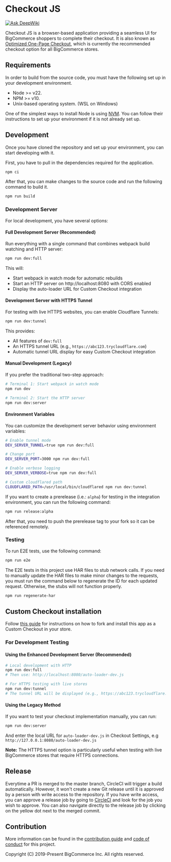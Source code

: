 # Checkout JS
[![Ask DeepWiki](https://deepwiki.com/badge.svg)](https://deepwiki.com/bigcommerce/checkout-js)

Checkout JS is a browser-based application providing a seamless UI for BigCommerce shoppers to complete their checkout. It is also known as [Optimized One-Page Checkout](https://support.bigcommerce.com/s/article/Optimized-Single-Page-Checkout), which is currently the recommended checkout option for all BigCommerce stores.

## Requirements

In order to build from the source code, you must have the following set up in your development environment.

* Node >= v22.
* NPM >= v10.
* Unix-based operating system. (WSL on Windows)

One of the simplest ways to install Node is using [NVM](https://github.com/nvm-sh/nvm#installation-and-update). You can follow their instructions to set up your environment if it is not already set up.

## Development

Once you have cloned the repository and set up your environment, you can start developing with it.

First, you have to pull in the dependencies required for the application.

```sh
npm ci
```

After that, you can make changes to the source code and run the following command to build it.

```sh
npm run build
```

### Development Server

For local development, you have several options:

#### Full Development Server (Recommended)
Run everything with a single command that combines webpack build watching and HTTP server:

```sh
npm run dev:full
```

This will:
- Start webpack in watch mode for automatic rebuilds
- Start an HTTP server on http://localhost:8080 with CORS enabled
- Display the auto-loader URL for Custom Checkout integration

#### Development Server with HTTPS Tunnel
For testing with live HTTPS websites, you can enable Cloudflare Tunnels:

```sh
npm run dev:tunnel
```

This provides:
- All features of `dev:full`
- An HTTPS tunnel URL (e.g., `https://abc123.trycloudflare.com`)
- Automatic tunnel URL display for easy Custom Checkout integration

#### Manual Development (Legacy)
If you prefer the traditional two-step approach:

```sh
# Terminal 1: Start webpack in watch mode
npm run dev

# Terminal 2: Start the HTTP server
npm run dev:server
```

#### Environment Variables
You can customize the development server behavior using environment variables:

```sh
# Enable tunnel mode
DEV_SERVER_TUNNEL=true npm run dev:full

# Change port
DEV_SERVER_PORT=3000 npm run dev:full

# Enable verbose logging
DEV_SERVER_VERBOSE=true npm run dev:full

# Custom cloudflared path
CLOUDFLARED_PATH=/usr/local/bin/cloudflared npm run dev:tunnel
```

If you want to create a prerelease (i.e.: `alpha`) for testing in the integration environment, you can run the following command:

```sh
npm run release:alpha
```

After that, you need to push the prerelease tag to your fork so it can be referenced remotely.

### Testing

To run E2E tests, use the following command:

```sh
npm run e2e
```

The E2E tests in this project use HAR files to stub network calls. If you need to manually update the HAR files to make minor changes to the requests, you must run the command below to regenerate the ID for each updated request. Otherwise, the stubs will not function properly.

```sh
npm run regenerate-har
```

## Custom Checkout installation

Follow [this guide](https://developer.bigcommerce.com/stencil-docs/customizing-checkout/installing-custom-checkouts) for instructions on how to fork and install this app as a Custom Checkout in your store.

### For Development Testing

#### Using the Enhanced Development Server (Recommended)
```sh
# Local development with HTTP
npm run dev:full
# Then use: http://localhost:8080/auto-loader-dev.js

# For HTTPS testing with live stores
npm run dev:tunnel
# The tunnel URL will be displayed (e.g., https://abc123.trycloudflare.com/auto-loader-dev.js)
```

#### Using the Legacy Method
If you want to test your checkout implementation manually, you can run:
```sh
npm run dev:server
```

And enter the local URL for `auto-loader-dev.js` in Checkout Settings, e.g `http://127.0.0.1:8080/auto-loader-dev.js`

**Note:** The HTTPS tunnel option is particularly useful when testing with live BigCommerce stores that require HTTPS connections.

## Release

Everytime a PR is merged to the master branch, CircleCI will trigger a build automatically. However, it won't create a new Git release until it is approved by a person with write access to the repository. If you have write access, you can approve a release job by going to [CircleCI](https://circleci.com/gh/bigcommerce/workflows/checkout-js/tree/master) and look for the job you wish to approve. You can also navigate directly to the release job by clicking on the yellow dot next to the merged commit.


## Contribution

More information can be found in the [contribution guide](CONTRIBUTING.md) and [code of conduct](CODE_OF_CONDUCT.md) for this project.


Copyright (C) 2019-Present BigCommerce Inc. All rights reserved.
